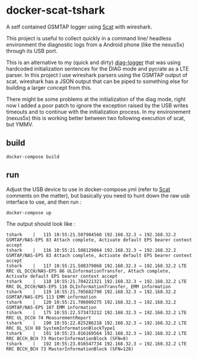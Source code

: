 # docker-scat-tshark
A self contained GSMTAP logger using [Scat](https://github.com/fgsect/scat) with wireshark. 

This project is useful to collect quickly in a command line/ headless environment the diagnostic logs from a Android phone (like the nexus5x) through its USB port.

This is an alternative to my (quick and dirty) [diag-logger](https://github.com/ravens/diag-logger/) that was using hardcoded initialization sentences for the DIAG mode and pycrate as a LTE parser. In this project I use wireshark parsers using the GSMTAP output of scat. wireshark has a JSON output that can be piped to something else for building a larger concept from this.

There might be some problems at the initialization of the diag mode, right now I added a poor patch to ignore the exception raised by the USB writes timeouts and to continue with the initialization process. In my environement (nexus5x) this is working better between two following execution of scat, but YMMV.

## build

```
docker-compose build
```

## run 

Adjust the USB device to use in docker-compose.yml (refer to [Scat](https://github.com/fgsect/scat) comments on the matter), but basically you need to hunt down the raw usb interface to use, and then run :

```
docker-compose up
```

The output should look like : 
```
tshark    |   115 10:55:21.507904560 192.168.32.3 → 192.168.32.2 GSMTAP/NAS-EPS 83 Attach complete, Activate default EPS bearer context accept
tshark    |   116 10:55:21.508129064 192.168.32.3 → 192.168.32.2 GSMTAP/NAS-EPS 83 Attach complete, Activate default EPS bearer context accept
tshark    |   117 10:55:21.508379068 192.168.32.3 → 192.168.32.2 LTE RRC UL_DCCH/NAS-EPS 86 ULInformationTransfer, Attach complete, Activate default EPS bearer context accept
tshark    |   118 10:55:21.704221321 192.168.32.3 → 192.168.32.2 LTE RRC DL_DCCH/NAS-EPS 116 DLInformationTransfer, EMM information
tshark    |   119 10:55:21.705682790 192.168.32.3 → 192.168.32.2 GSMTAP/NAS-EPS 113 EMM information
tshark    |   120 10:55:21.706009275 192.168.32.3 → 192.168.32.2 GSMTAP/NAS-EPS 107 EMM information
tshark    |   175 10:55:22.573473212 192.168.32.3 → 192.168.32.2 LTE RRC UL_DCCH 74 MeasurementReport
tshark    |   190 10:55:22.825286218 192.168.32.3 → 192.168.32.2 LTE RRC DL_SCH 88 SystemInformationBlockType1
tshark    |   191 10:55:23.016169564 192.168.32.3 → 192.168.32.2 LTE RRC BCCH_BCH 73 MasterInformationBlock (SFN=0)
tshark    |   192 10:55:23.016547734 192.168.32.3 → 192.168.32.2 LTE RRC BCCH_BCH 73 MasterInformationBlock (SFN=128)
```
